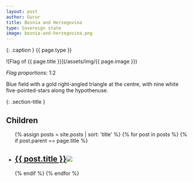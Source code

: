 ```yaml
---
layout: post
author: Gurur
title: Bosnia and Herzegovina
type: Sovereign state
image: bosnia-and-herzegovina.png
---
```

{: .caption }
{{ page.type }}

![Flag of {{ page.title }}](/assets/img/{{ page.image }})

*Flag proportions*: 1:2

Blue field with a gold right-angled triangle at the centre, with nine white five-pointed-stars along the hypothenuse.

{: .section-title }
## Children

<ul id="post-list">
    {% assign posts = site.posts | sort: 'title' %}
    {% for post in posts %}
    {% if post.parent == page.title %}
    <li>
        <h2><a href="{{ post.url }}">{{ post.title }}<span class="home-image"><img src="/assets/img/{{ post.image }}"></span></a></h2>
    </li>
    {% endif %}
    {% endfor %}
</ul>
